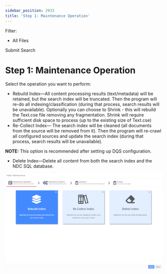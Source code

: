 ```yaml
---
sidebar_position: 2933
title: 'Step 1: Maintenance Operation'
---
```


Filter: 

* All Files

Submit Search

# Step 1: Maintenance Operation

Select the operation you want to perform:

* Rebuild Index—All content processing results (text/metadata) will be retained, but the search index will be truncated. Then the program will re-do all indexing/classification (during that process, search results will be unavailable). Optionally you can choose to Shrink - this will rebuild the Text.cse file removing any fragmentation. Shrink will require sufficient disk space to process (up to the existing size of Text.cse)
* Re-Collect Index— The search index will be cleaned (all documents from the source will be removed from it). Then the program will re-crawl all configured sources and update the search index (during that process, search results will be unavailable).

**NOTE:** This option is recommended after setting up DQS configuration.

* Delete Index—Delete all content from both the search index and the NDC SQL database.

![](../../../../../../static/images/DataClassification_5.7/Content/Resources/Images/Cleaner_Step_1.png)